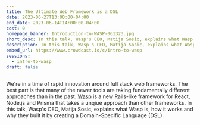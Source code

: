 ```yaml
---
title: The Ultimate Web Framework is a DSL
date: 2023-06-27T13:00:00-04:00
end_date: 2023-06-14T14:00:00-04:00
cost: 0
homepage_banner: Introduction-to-WASP-061323.jpg
short_desc: In this talk, Wasp's CEO, Matija Sosic, explains what Wasp is, how it works and why they built it by creating a Domain-Specific Language (DSL).
description: In this talk, Wasp's CEO, Matija Sosic, explains what Wasp is, how it works and why they built it by creating a Domain-Specific Language (DSL).
embed_url: https://www.crowdcast.io/c/intro-to-wasp
sessions:
  - intro-to-wasp
draft: false
---
```


We're in a time of rapid innovation around full stack web frameworks. The best part is that many of the newer tools are taking fundamentally different approaches than in the past. [Wasp](https://wasp-lang.dev/) is a new Rails-like framework for React, Node.js and Prisma that takes a unqiue approach than other frameworks. In this talk, Wasp's CEO, Matija Sosic, explains what Wasp is, how it works and why they built it by creating a Domain-Specific Language (DSL).
